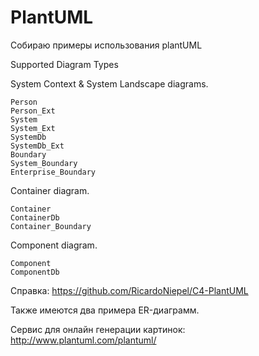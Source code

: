 # PlantUML
Собираю примеры использования plantUML

Supported Diagram Types

System Context & System Landscape diagrams. 

    Person
    Person_Ext
    System
    System_Ext 
    SystemDb
    SystemDb_Ext
    Boundary
    System_Boundary
    Enterprise_Boundary

Container diagram.

    Container
    ContainerDb
    Container_Boundary

Component diagram.

    Component
    ComponentDb

Справка: https://github.com/RicardoNiepel/C4-PlantUML

Также имеются два примера ER-диаграмм.

Сервис для онлайн генерации картинок: http://www.plantuml.com/plantuml/





